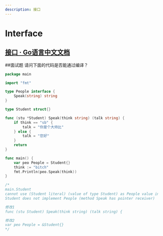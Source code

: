 ```yaml
---
description: 接口
---
```


# Interface

## [接口 · Go语言中文文档](https://www.topgoer.com/%E9%9D%A2%E5%90%91%E5%AF%B9%E8%B1%A1/%E6%8E%A5%E5%8F%A3.html)

\##面试题 请问下面的代码是否能通过编译？

```go
package main

import "fmt"

type People interface {
	Speak(string) string
}

type Student struct{}

func (stu *Student) Speak(think string) (talk string) {
	if think == "sb" {
		talk = "你是个大帅比"
	} else {
		talk = "您好"
	}
	return
}

func main() {
	var peo People = Student{}
	think := "bitch"
	fmt.Println(peo.Speak(think))
}

/*
main.Student
cannot use (Student literal) (value of type Student) as People value in variable declaration:
Student does not implement People (method Speak has pointer receiver)

修改1
func (stu Student) Speak(think string) (talk string) {

修改2
var peo People = &Student{}
*/

```

